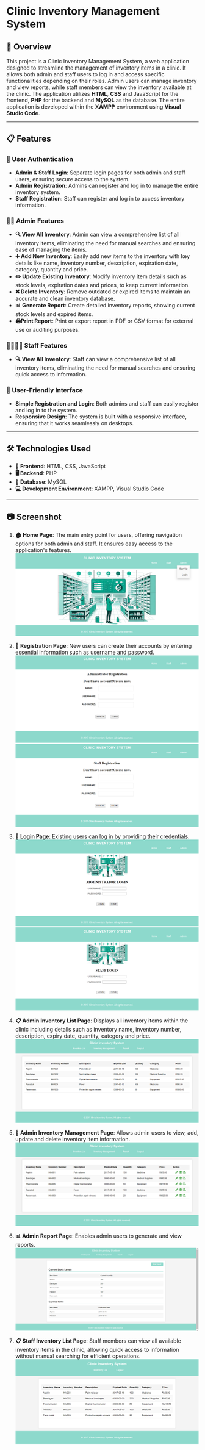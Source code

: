 # Clinic Inventory Management System

## 🏥 Overview
This project is a Clinic Inventory Management System, a web application designed to streamline the management of inventory items in a clinic. It allows both admin and staff users to log in and access specific functionalities depending on their roles. Admin users can manage inventory and view reports, while staff members can view the inventory available at the clinic. The application utilizes **HTML**, **CSS** and JavaScript for the frontend, **PHP** for the backend and **MySQL** as the database. The entire application is developed within the **XAMPP** environment using **Visual Studio Code**.

---

## 📋 Features

### 🔑 User Authentication
- **Admin & Staff Login**: Separate login pages for both admin and staff users, ensuring secure access to the system.
- **Admin Registration**: Admins can register and log in to manage the entire inventory system.
- **Staff Registration**: Staff can register and log in to access inventory information.

### 👨‍💼 Admin Features
- **🔍 View All Inventory**: Admin can view a comprehensive list of all inventory items, eliminating the need for manual searches and ensuring ease of managing the items.
- **➕ Add New Inventory**: Easily add new items to the inventory with key details like name, inventory number, description, expiration date, category, quantity and price.
- **✏️ Update Existing Inventory**: Modify inventory item details such as stock levels, expiration dates and prices, to keep current information.
- **❌ Delete Inventory**: Remove outdated or expired items to maintain an accurate and clean inventory database.
- **📊  Generate Report**: Create detailed inventory reports, showing current stock levels and expired items.
- **🖨️Print Report**: Print or export report in PDF or CSV format for external use or auditing purposes.

### 👩‍⚕️👨‍⚕️ Staff Features
- **🔍 View All Inventory**: Staff can view a comprehensive list of all inventory items, eliminating the need for manual searches and ensuring quick access to information.

### 📝 User-Friendly Interface
- **Simple Registration and Login**: Both admins and staff can easily register and log in to the system.
- **Responsive Design**: The system is built with a responsive interface, ensuring that it works seamlessly on desktops.

---

## 🛠️ Technologies Used
- **🔧 Frontend**: HTML, CSS, JavaScript
- **🖥️ Backend**: PHP
- **💾 Database**: MySQL
- **💻 Development Environment**: XAMPP, Visual Studio Code

---

## 📷 Screenshot
1. **🏠 Home Page**: The main entry point for users, offering navigation options for both admin and staff. It ensures easy access to the application's features.
![Home Page](screenshot/home.png)

2. **📝 Registration Page**: New users can create their accounts by entering essential information such as username and password.
 ![Admin Registration Page](screenshot/admin_register.PNG)
 ![Staff Registration Page](screenshot/staff_register.PNG)

3. **🔑 Login Page**: Existing users can log in by providing their credentials.
![Admin Login Page](screenshot/admin_login.PNG)
![Staff Login Page](screenshot/staff_login.PNG)

4. **📋 Admin Inventory List Page**: Displays all inventory items within the clinic including details such as inventory name, inventory number, description, expiry date, quantity, category and price.
 ![Admin Inventory List Page](screenshot/admin_inventoryList.PNG)

5. **🔧 Admin Inventory Management Page**: Allows admin users to view, add, update and delete inventory item information.
![Admin Inventory Management Page](screenshot/admin_inventoryManagement.PNG)

6. **📊 Admin Report Page**: Enables admin users to generate and view reports.
 ![Admin Report Page](screenshot/admin_report.PNG)

7. **📋 Staff Inventory List Page**: Staff members can view all available inventory items in the clinic, allowing quick access to information without manual searching for efficient operations.
![Staff Inventory List Page](screenshot/staff_inventoryList.PNG)
